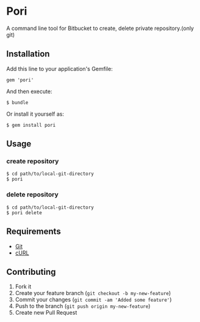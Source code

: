 # Pori

A command line tool for Bitbucket to create, delete private repository.(only git)

## Installation

Add this line to your application's Gemfile:

    gem 'pori'

And then execute:

    $ bundle

Or install it yourself as:

    $ gem install pori

## Usage

### create repository

    $ cd path/to/local-git-directory
    $ pori

### delete repository

    $ cd path/to/local-git-directory
    $ pori delete

## Requirements

 * [Git](http://git-scm.com/)
 * [cURL](http://curl.haxx.se/)

## Contributing

1. Fork it
2. Create your feature branch (`git checkout -b my-new-feature`)
3. Commit your changes (`git commit -am 'Added some feature'`)
4. Push to the branch (`git push origin my-new-feature`)
5. Create new Pull Request

